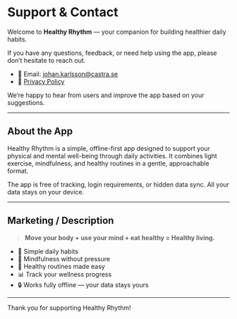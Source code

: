 # Support & Contact

Welcome to **Healthy Rhythm** — your companion for building healthier daily habits.

If you have any questions, feedback, or need help using the app, please don’t hesitate to reach out.

- 📧 Email: [johan.karlsson@castra.se](mailto:johan.karlsson@castra.se)
- 🔐 [Privacy Policy](../index.md)

We’re happy to hear from users and improve the app based on your suggestions.

---

## About the App

Healthy Rhythm is a simple, offline-first app designed to support your physical and mental well-being through daily activities. It combines light exercise, mindfulness, and healthy routines in a gentle, approachable format.

The app is free of tracking, login requirements, or hidden data sync. All your data stays on your device.

---

## Marketing / Description

> **Move your body + use your mind + eat healthy = Healthy living.**

- 🌿 Simple daily habits  
- 🧘 Mindfulness without pressure  
- 🍎 Healthy routines made easy  
- 📊 Track your wellness progress  
- 🔒 Works fully offline — your data stays yours  

---

Thank you for supporting Healthy Rhythm!
